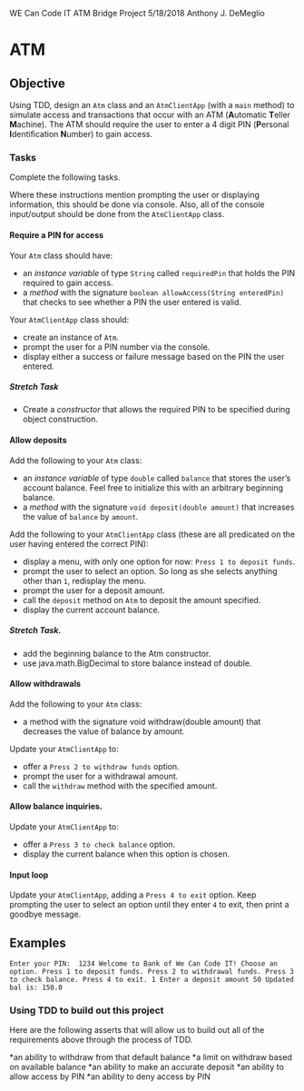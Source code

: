 WE Can Code IT
ATM Bridge Project
5/18/2018 Anthony J. DeMeglio

# ATM

## Objective
Using TDD, design an `Atm` class and an `AtmClientApp` (with a `main` method) to simulate access and transactions that occur with an ATM (**A**utomatic **T**eller **M**achine). The ATM should require the user to enter a 4 digit PIN (**P**ersonal **I**dentification **N**umber) to gain access.

### Tasks

Complete the following tasks.

Where these instructions mention prompting the user or displaying information, this should be done via console. Also, all of the console input/output should be done from the `AtmClientApp` class.

#### Require a PIN for access
Your `Atm` class should have:

  * an *instance variable* of type `String` called `requiredPin` that holds the PIN required to gain access.
  * a *method* with the signature `boolean allowAccess(String enteredPin)` that checks to see whether a PIN the user entered is valid.

Your `AtmClientApp` class should:

  * create an instance of `Atm`.
  * prompt the user for a PIN number via the console.
  * display either a success or failure message based on the PIN the user entered.

##### Stretch Task

  * Create a *constructor* that allows the required PIN to be specified during object construction.

#### Allow deposits

Add the following to your `Atm` class:

  * an *instance variable* of type `double` called `balance` that stores the user’s account balance. Feel free to initialize this with an arbitrary beginning balance.
  * a *method* with the signature `void deposit(double amount)` that increases the value of `balance` by `amount`.

Add the following to your `AtmClientApp` class (these are all predicated on the user having entered the correct PIN):

  * display a menu, with only one option for now: `Press 1 to deposit funds`.
  * prompt the user to select an option. So long as she selects anything other than `1`, redisplay the menu.
  * prompt the user for a deposit amount.
  * call the `deposit` method on `Atm` to deposit the amount specified.
  * display the current account balance.

##### Stretch Task.
  * add the beginning balance to the Atm constructor.
  * use java.math.BigDecimal to store balance instead of double.

#### Allow withdrawals

Add the following to your `Atm` class:

  * a method with the signature void withdraw(double amount) that decreases the value of balance by amount.

Update your `AtmClientApp` to:

  * offer a `Press 2 to withdraw funds` option.
  * prompt the user for a withdrawal amount.
  * call the `withdraw` method with the specified amount.

#### Allow balance inquiries.

Update your `AtmClientApp` to:

  * offer a `Press 3 to check balance` option.
  * display the current balance when this option is chosen.

#### Input loop

Update your `AtmClientApp`, adding a `Press 4 to exit` option. Keep prompting the user to select an option until they enter `4` to exit, then print a goodbye message.

## Examples

`Enter your PIN: 
1234
Welcome to Bank of We Can Code IT!
Choose an option.
Press 1 to deposit funds.
Press 2 to withdrawal funds.
Press 3 to check balance.
Press 4 to exit.
1
Enter a deposit amount
50
Updated bal is: 150.0`

### Using TDD to build out this project

Here are the following asserts that will allow us to build out all of the requirements above through the process of TDD.

  *an ability to withdraw from that default balance
  *a limit on withdraw based on available balance
  *an ability to make an accurate deposit
  *an ability to allow access by PIN
  *an ability to deny access by PIN